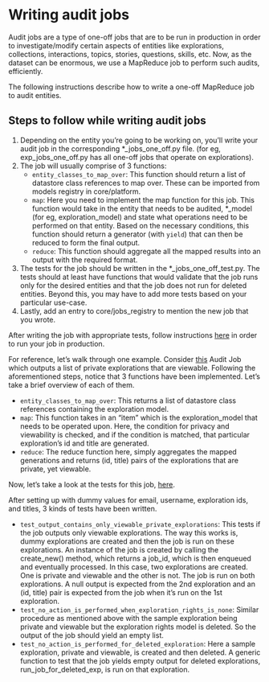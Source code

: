 # Writing audit jobs

Audit jobs are a type of one-off jobs that are to be run in production in order to investigate/modify certain aspects of entities like explorations, collections, interactions, topics, stories, questions, skills, etc. Now, as the dataset can be enormous, we use a MapReduce job to perform such audits, efficiently.

The following instructions describe how to write a one-off MapReduce job to audit entities.

## Steps to follow while writing audit jobs

 1. Depending on the entity you’re going to be working on, you’ll write your audit job in the corresponding *_jobs_one_off.py file. (for eg, exp_jobs_one_off.py has all one-off jobs that operate on explorations).
 2. The job will usually comprise of 3 functions:
	 - `entity_classes_to_map_over`: This function should return a list of datastore class references to map over. These can be imported from models registry in core/platform.
	 - `map`: Here you need to implement the map function for this job. This function would take in the entity that needs to be audited, *_model (for eg, exploration_model) and state what operations need to be performed on that entity. Based on the necessary conditions, this function should return a generator (with `yield`) that can then be reduced to form the final output.
	 - `reduce`: This function should aggregate all the mapped results into an output with the required format.
 3. The tests for the job should be written in the *_jobs_one_off_test.py. The tests should at least have functions that would validate that the job runs only for the desired entities and that the job does not run for deleted entities. Beyond this, you may have to add more tests based on your particular use-case.
 4. Lastly, add an entry to core/jobs_registry to mention the new job that you wrote.

After writing the job with appropriate tests, follow instructions [here](https://github.com/oppia/oppia/wiki/Running-jobs-in-production) in order to run your job in production.

For reference, let’s walk through one example. Consider [this](https://github.com/oppia/oppia/blob/5eda7cd1bab85730e4feefbd5833ba19329c0979/core/domain/exp_jobs_one_off.py#L338) Audit Job which outputs a list of private explorations that are viewable. Following the aforementioned steps, notice that 3 functions have been implemented. Let’s take a brief overview of each of them.

 - `entity_classes_to_map_over`: This returns a list of datastore class references containing the exploration model.
 - `map`: This function takes in an “item” which is the exploration_model that needs to be operated upon. Here, the condition for privacy and viewability is checked, and if the condition is matched, that particular exploration’s id and title are generated.
 - `reduce`: The reduce function here, simply aggregates the mapped generations and returns (id, title) pairs of the explorations that are private, yet viewable.

Now, let’s take a look at the tests for this job, [here](https://github.com/oppia/oppia/blob/5eda7cd1bab85730e4feefbd5833ba19329c0979/core/domain/exp_jobs_one_off_test.py#L1389).

After setting up with dummy values for email, username, exploration ids, and titles, 3 kinds of tests have been written.

 - `test_output_contains_only_viewable_private_explorations`: This tests if the job outputs only viewable explorations. The way this works is, dummy explorations are created and then the job is run on these explorations. An instance of the job is created by calling the create_new() method, which returns a job_id, which is then enqueued and eventually processed. In this case, two explorations are created. One is private and viewable and the other is not. The job is run on both explorations. A null output is expected from the 2nd exploration and an (id, title) pair is expected from the job when it’s run on the 1st exploration.
 - `test_no_action_is_performed_when_exploration_rights_is_none`: Similar procedure as mentioned above with the sample exploration being private and viewable but the exploration rights model is deleted. So the output of the job should yield an empty list.
 - `test_no_action_is_performed_for_deleted_exploration`: Here a sample exploration, private and viewable, is created and then deleted. A generic function to test that the job yields empty output for deleted explorations, run_job_for_deleted_exp, is run on that exploration.
